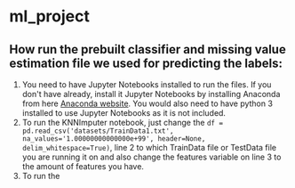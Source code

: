 # ml_project

## How run the prebuilt classifier and missing value estimation file we used for predicting the labels:
1. You need to have Jupyter Notebooks installed to run the files. If you don't have already, install it Jupyter Notebooks by installing Anaconda from here
[Anaconda website](https://www.anaconda.com/). You would also need to have python 3 installed to use Jupyter Notebooks as it is not included.
2. To run the KNNImputer notebook, just change the `df = pd.read_csv('datasets/TrainData1.txt', na_values='1.00000000000000e+99', header=None, delim_whitespace=True)`,
line 2 to which TrainData file or TestData file you are running it on and also change the features variable on line 3 to the amount of features you have.
3. To run the 
